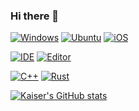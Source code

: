 ### Hi there 👋

[![Windows](https://img.shields.io/badge/Windows-11-blue?logo=windows)](https://www.microsoft.com/zh-cn/windows/windows-11)
[![Ubuntu](https://img.shields.io/badge/Ubuntu-21.10-red?logo=ubuntu)](https://ubuntu.com/)
[![iOS](https://img.shields.io/badge/iOS-15-000000?logo=apple)](https://www.apple.com.cn/ios/ios-15/)

[![IDE](https://img.shields.io/badge/IDE-CLion-green?logo=clion)](https://www.jetbrains.com/zh-cn/clion/)
[![Editor](https://img.shields.io/badge/editor-Visual%20Studio%20Code-blue?logo=visual-studio-code)](https://code.visualstudio.com/)

[![C++](https://img.shields.io/badge/C%2B%2B-20-blue?logo=c%2B%2B)](https://isocpp.org/)
[![Rust](https://img.shields.io/badge/Rust-2021-000000?logo=Rust)](https://www.rust-lang.org/zh-CN/)

[![Kaiser's GitHub stats](https://github-readme-stats.vercel.app/api?username=KaiserLancelot&include_all_commits=true&show_icons=true&theme=dark&count_private=false)](https://github.com/KaiserLancelot)
